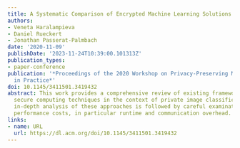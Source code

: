 ```yaml
---
title: A Systematic Comparison of Encrypted Machine Learning Solutions for Image Classification
authors:
- Veneta Haralampieva
- Daniel Rueckert
- Jonathan Passerat-Palmbach
date: '2020-11-09'
publishDate: '2023-11-24T10:39:00.101313Z'
publication_types:
- paper-conference
publication: '*Proceedings of the 2020 Workshop on Privacy-Preserving Machine Learning
  in Practice*'
doi: 10.1145/3411501.3419432
abstract: This work provides a comprehensive review of existing frameworks based on
  secure computing techniques in the context of private image classification. The
  in-depth analysis of these approaches is followed by careful examination of their
  performance costs, in particular runtime and communication overhead.
links:
- name: URL
  url: https://dl.acm.org/doi/10.1145/3411501.3419432
---
```

